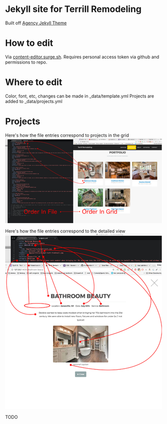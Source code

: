 Jekyll site for Terrill Remodeling
====================

Built off [Agency Jekyll Theme](https://github.com/y7kim/agency-jekyll-theme)

# How to edit

Via [content-editor.surge.sh](https://content-editor.surge.sh). Requires personal access token via github and permissions to repo.

# Where to edit

Color, font, etc, changes can be made in _data/template.yml
Projects are added to _data/projects.yml

# Projects

Here's how the file entries correspond to projects in the grid
![alt text](img/tutorial/file_to_grid.jpg "File To Grid")


Here's how the file entries correspond to the detailed view
![alt text](img/tutorial/file_to_modal.jpg "File To Modal")


TODO